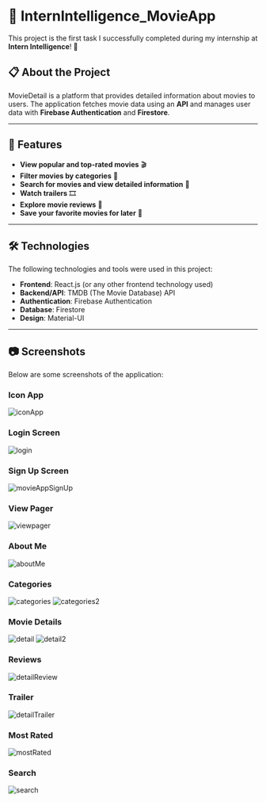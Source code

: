 # 🎥 InternIntelligence_MovieApp

This project is the first task I successfully completed during my internship at **Intern Intelligence**! 🎉

## 📋 About the Project
MovieDetail is a platform that provides detailed information about movies to users. The application fetches movie data using an **API** and manages user data with **Firebase Authentication** and **Firestore**.

---

## 🚀 Features
- **View popular and top-rated movies** 🎬
- **Filter movies by categories** 📂
- **Search for movies and view detailed information** 🎥
- **Watch trailers** 🎞️
- **Explore movie reviews** 📝
- **Save your favorite movies for later** 💾

---

## 🛠️ Technologies
The following technologies and tools were used in this project:
- **Frontend**: React.js (or any other frontend technology used)
- **Backend/API**: TMDB (The Movie Database) API
- **Authentication**: Firebase Authentication
- **Database**: Firestore
- **Design**: Material-UI 

---

## 📷 Screenshots
Below are some screenshots of the application:

### Icon App
![iconApp](https://github.com/user-attachments/assets/f738650f-6fe2-468d-8d84-ffbaf8293bf9)

### Login Screen
![login](https://github.com/user-attachments/assets/9b045846-b50d-4a14-a096-e2f1ad6ea999)

### Sign Up Screen
![movieAppSignUp](https://github.com/user-attachments/assets/09fce30d-6bfb-4dd3-8e9d-f0ddb3a36841)

### View Pager
![viewpager](https://github.com/user-attachments/assets/c97e6428-4588-44a6-b3d8-f45e91419126)

### About Me
![aboutMe](https://github.com/user-attachments/assets/0ea93f25-597f-406e-acea-3509ab88632f)

### Categories
![categories](https://github.com/user-attachments/assets/2a2650e7-5c10-4fcb-9d53-180f3ec8d916)
![categories2](https://github.com/user-attachments/assets/145aa0c0-cb59-44f7-86ca-13a7bfaa192f)

### Movie Details
![detail](https://github.com/user-attachments/assets/ad41ab0d-87d9-4e76-84df-0a7ec47ff882)
![detail2](https://github.com/user-attachments/assets/e8294e4c-4ec4-40b8-b3c4-54b1d5e70ce7)

### Reviews
![detailReview](https://github.com/user-attachments/assets/af8d2775-2122-405b-b057-ac5d658a6127)

### Trailer
![detailTrailer](https://github.com/user-attachments/assets/6692afb9-64f8-42ea-a124-505c75666990)

### Most Rated
![mostRated](https://github.com/user-attachments/assets/1c567c92-afca-473d-9b06-db1259965b24)

### Search
![search](https://github.com/user-attachments/assets/ec0370f1-a524-4def-b78a-6dff083ecf80)

